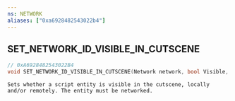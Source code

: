 ```yaml
---
ns: NETWORK
aliases: ["0xa6928482543022b4"]
---
```

## SET_NETWORK_ID_VISIBLE_IN_CUTSCENE

```c
// 0xA6928482543022B4
void SET_NETWORK_ID_VISIBLE_IN_CUTSCENE(Network network, bool Visible, bool RemotelyVisible);
```

```
Sets whether a script entity is visible in the cutscene, locally and/or remotely. The entity must be networked.
```
